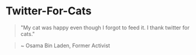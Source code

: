 # Twitter-For-Cats
> "My cat was happy even though I forgot to feed it. I thank twitter for cats."

> ~ Osama Bin Laden, Former Activist

